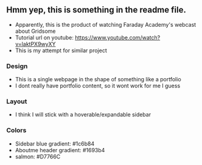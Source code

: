 ## Hmm yep, this is something in the readme file.
* Apparently, this is the product of watching Faraday Academy's webcast about Gridsome
* Tutorial url on youtube: https://www.youtube.com/watch?v=laktPX9wyXY
* This is my attempt for similar project

### Design
* This is a single webpage in the shape of something like a portfolio
* I dont really have portfolio content, so it wont work for me I guess

### Layout

* I think I will stick with a hoverable/expandable sidebar

### Colors

* Sidebar blue gradient: #1c6b84
* Aboutme header gradient: #1693b4
* salmon: #D7766C
